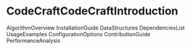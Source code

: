 # CodeCraftCodeCraftIntroduction
AlgorithmOverview
InstallationGuide
DataStructures
DependenciesList
UsageExamples
ConfigurationOptions
ContributionGuide
PerformanceAnalysis
